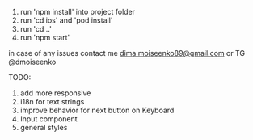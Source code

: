 1. run 'npm install' into project folder
2. run 'cd ios' and 'pod install'
3. run 'cd ..'
4. run 'npm start'


in case of any issues contact me dima.moiseenko89@gmail.com or TG @dmoiseenko

TODO:
1. add more responsive
2. i18n for text strings
3. improve behavior for next button on Keyboard
4. Input component
5. general styles